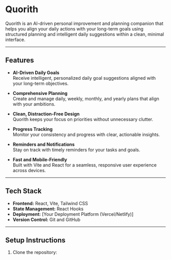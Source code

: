 # Quorith

Quorith is an AI-driven personal improvement and planning companion that helps you align your daily actions with your long-term goals using structured planning and intelligent daily suggestions within a clean, minimal interface.

---

## Features

- **AI-Driven Daily Goals**  
  Receive intelligent, personalized daily goal suggestions aligned with your long-term objectives.

- **Comprehensive Planning**  
  Create and manage daily, weekly, monthly, and yearly plans that align with your ambitions.

- **Clean, Distraction-Free Design**  
  Quorith keeps your focus on priorities without unnecessary clutter.

- **Progress Tracking**  
  Monitor your consistency and progress with clear, actionable insights.

- **Reminders and Notifications**  
  Stay on track with timely reminders for your tasks and goals.

- **Fast and Mobile-Friendly**  
  Built with Vite and React for a seamless, responsive user experience across devices.

---

## Tech Stack

- **Frontend:** React, Vite, Tailwind CSS
- **State Management:** React Hooks
- **Deployment:** [Your Deployment Platform (Vercel/Netlify)]
- **Version Control:** Git and GitHub

---

## Setup Instructions

1. Clone the repository:
